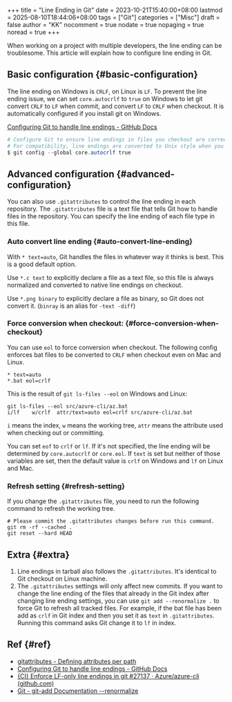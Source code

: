 +++
title = "Line Ending in Git"
date = 2023-10-21T15:40:00+08:00
lastmod = 2025-08-10T18:44:06+08:00
tags = ["Git"]
categories = ["Misc"]
draft = false
author = "KK"
nocomment = true
nodate = true
nopaging = true
noread = true
+++

When working on a project with multiple developers, the line ending can be troublesome. This article will explain how to configure line ending in Git.


## Basic configuration {#basic-configuration}

The line ending on Windows is `CRLF`, on Linux is `LF`. To prevent the line ending issue, we can set `core.autocrlf` to `true` on Windows to let git convert `CRLF` to `LF` when commit, and convert `LF` to `CRLF` when checkout. It is automatically configured if you install git on Windows.

[Configuring Git to handle line endings - GitHub Docs](https://docs.github.com/en/get-started/getting-started-with-git/configuring-git-to-handle-line-endings?platform=windows)

```powershell
# Configure Git to ensure line endings in files you checkout are correct for Windows.
# For compatibility, line endings are converted to Unix style when you commit files.
$ git config --global core.autocrlf true
```


## Advanced configuration {#advanced-configuration}

You can also use `.gitattributes` to control the line ending in each repository. The `.gitattributes` file is a text file that tells Git how to handle files in the repository. You can specify the line ending of each file type in this file.


### Auto convert line ending {#auto-convert-line-ending}

With `* text=auto`, Git handles the files in whatever way it thinks is best. This is a good default option.

Use `*.c text` to explicitly declare a file as a text file, so this file is always normalized and converted to native line endings on checkout.

Use `*.png binary` to explicitly declare a file as binary, so Git does not convert it.  (`binray` is an alias for `-text -diff`)


### Force conversion when checkout: {#force-conversion-when-checkout}

You can use `eol` to force conversion when checkout. The following config enforces bat files to be converted to `CRLF` when checkout even on Mac and Linux.

```text
* text=auto
*.bat eol=crlf
```

This is the result of `git ls-files --eol` on Windows and Linux:

```text
git ls-files --eol src/azure-cli/az.bat
i/lf    w/crlf  attr/text=auto eol=crlf src/azure-cli/az.bat
```

`i` means the index, `w` means the working tree, `attr` means the attribute used when checking out or committing.

You can set `eof` to `crlf` or `lf`. If it's not specified, the line ending will be determined by `core.autocrlf` or `core.eol`. If `text` is set but neither of those variables are set, then the default value is `crlf` on Windows and `lf` on Linux and Mac.


### Refresh setting {#refresh-setting}

If you change the `.gitattributes` file, you need to run the following command to refresh the working tree.

```shell
# Please commit the .gitattributes changes before run this command.
git rm -rf --cached .
git reset --hard HEAD
```


## Extra {#extra}

1.  Line endings in tarball also follows the `.gitattributes`. It's identical to Git checkout on Linux machine.
2.  The `.gitattributes` settings will only affect new commits. If you want to change the line ending of the files that already in the Git index after changing line ending settings, you can use `git add --renormalize .` to force Git to refresh all tracked files. For example, if the bat file has been add as `crlf` in Git index and then you set it as `text` in `.gitattributes`. Running this command asks Git change it to `lf` in index.


## Ref {#ref}

-   [gitattributes - Defining attributes per path](https://www.git-scm.com/docs/gitattributes#_eol)
-   [Configuring Git to handle line endings - GitHub Docs](https://docs.github.com/en/get-started/getting-started-with-git/configuring-git-to-handle-line-endings?platform=windows)
-   [{CI} Enforce LF-only line endings in git #27137 · Azure/azure-cli (github.com)](https://github.com/Azure/azure-cli/pull/27137)
-   [Git - git-add Documentation --renormalize](https://git-scm.com/docs/git-add#Documentation/git-add.txt---renormalize)
